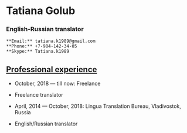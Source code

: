 # Tatiana Golub

### English-Russian translator

```
**Email:** tatiana.k1989@gmail.com
**Phone:** +7-984-142-34-05
**Skype:** Tatiana.k1989
```

## <ins>Professional experience</ins>

* October, 2018 — till now: Freelance
 * Freelance translator

* April, 2014 — October, 2018: Lingua Translation Bureau, Vladivostok, Russia
 * English/Russian translator


